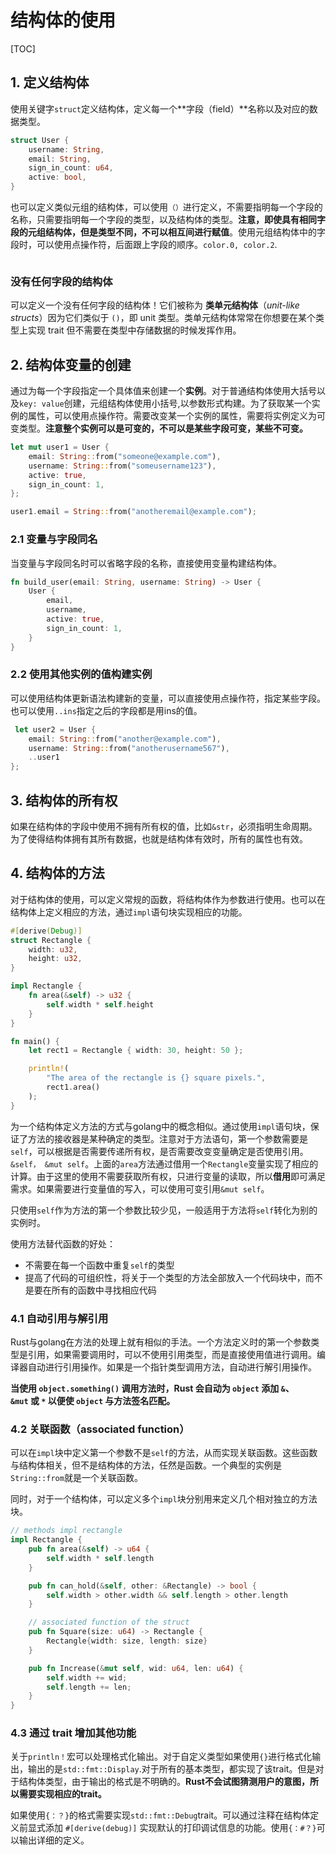 # 结构体的使用

[TOC]

## 1. 定义结构体

使用关键字`struct`定义结构体，定义每一个**字段（field）**名称以及对应的数据类型。

```rust
struct User {
    username: String,
    email: String,
    sign_in_count: u64,
    active: bool,
}
```

也可以定义类似元组的结构体，可以使用`（）`进行定义，不需要指明每一个字段的名称，只需要指明每一个字段的类型，以及结构体的类型。**注意，即使具有相同字段的元组结构体，但是类型不同，不可以相互间进行赋值**。使用元组结构体中的字段时，可以使用点操作符，后面跟上字段的顺序。`color.0, color.2`.

```rust

```

### 没有任何字段的结构体

可以定义一个没有任何字段的结构体！它们被称为 **类单元结构体**（*unit-like structs*）因为它们类似于 `()`，即 unit 类型。类单元结构体常常在你想要在某个类型上实现 trait 但不需要在类型中存储数据的时候发挥作用。



## 2. 结构体变量的创建

通过为每一个字段指定一个具体值来创建一个**实例**。对于普通结构体使用大括号以及`key: value`创建，元组结构体使用小括号,以参数形式构建。为了获取某一个实例的属性，可以使用点操作符。需要改变某一个实例的属性，需要将实例定义为可变类型。**注意整个实例可以是可变的，不可以是某些字段可变，某些不可变。**

```rust
let mut user1 = User {
    email: String::from("someone@example.com"),
    username: String::from("someusername123"),
    active: true,
    sign_in_count: 1,
};

user1.email = String::from("anotheremail@example.com");
```

 ### 2.1 变量与字段同名

当变量与字段同名时可以省略字段的名称，直接使用变量构建结构体。

```rust
fn build_user(email: String, username: String) -> User {
    User {
        email,
        username,
        active: true,
        sign_in_count: 1,
    }
}
```

### 2.2 使用其他实例的值构建实例

可以使用结构体更新语法构建新的变量，可以直接使用点操作符，指定某些字段。也可以使用`..ins`指定之后的字段都是用ins的值。

```rust
 let user2 = User {
    email: String::from("another@example.com"),
    username: String::from("anotherusername567"),
    ..user1
};
```

## 3. 结构体的所有权

 如果在结构体的字段中使用不拥有所有权的值，比如`&str`，必须指明生命周期。为了使得结构体拥有其所有数据，也就是结构体有效时，所有的属性也有效。

## 4. 结构体的方法

对于结构体的使用，可以定义常规的函数，将结构体作为参数进行使用。也可以在结构体上定义相应的方法，通过`impl`语句块实现相应的功能。

```rust
#[derive(Debug)]
struct Rectangle {
    width: u32,
    height: u32,
}

impl Rectangle {
    fn area(&self) -> u32 {
        self.width * self.height
    }
}

fn main() {
    let rect1 = Rectangle { width: 30, height: 50 };

    println!(
        "The area of the rectangle is {} square pixels.",
        rect1.area()
    );
}
```

为一个结构体定义方法的方式与golang中的概念相似。通过使用`impl`语句块，保证了方法的接收器是某种确定的类型。注意对于方法语句，第一个参数需要是`self`，可以根据是否需要传递所有权，是否需要改变变量确定是否使用引用。`&self， &mut self`。上面的`area`方法通过借用一个`Rectangle`变量实现了相应的计算。由于这里的使用不需要获取所有权，只进行变量的读取，所以**借用**即可满足需求。如果需要进行变量值的写入，可以使用可变引用`&mut self`。

只使用`self`作为方法的第一个参数比较少见，一般适用于方法将`self`转化为别的实例时。

使用方法替代函数的好处：

+ 不需要在每一个函数中重复`self`的类型
+ 提高了代码的可组织性，将关于一个类型的方法全部放入一个代码块中，而不是要在所有的函数中寻找相应代码

### 4.1 自动引用与解引用

Rust与golang在方法的处理上就有相似的手法。一个方法定义时的第一个参数类型是引用，如果需要调用时，可以不使用引用类型，而是直接使用值进行调用。编译器自动进行引用操作。如果是一个指针类型调用方法，自动进行解引用操作。

**当使用 `object.something()` 调用方法时，Rust 会自动为 `object` 添加 `&`、`&mut` 或 `*` 以便使 `object` 与方法签名匹配。**

### 4.2 关联函数（associated function）

可以在`impl`块中定义第一个参数不是`self`的方法，从而实现关联函数。这些函数与结构体相关，但不是结构体的方法，任然是函数。一个典型的实例是`String::from`就是一个关联函数。

同时，对于一个结构体，可以定义多个`impl`块分别用来定义几个相对独立的方法块。

```rust
// methods impl rectangle
impl Rectangle {
    pub fn area(&self) -> u64 {
        self.width * self.length
    }

    pub fn can_hold(&self, other: &Rectangle) -> bool {
        self.width > other.width && self.length > other.length
    }

    // associated function of the struct
    pub fn Square(size: u64) -> Rectangle {
        Rectangle{width: size, length: size}
    }

    pub fn Increase(&mut self, wid: u64, len: u64) {
        self.width += wid;
        self.length += len;
    }
}
```

### 4.3 通过 trait 增加其他功能

关于`println！`宏可以处理格式化输出。对于自定义类型如果使用`{}`进行格式化输出，输出的是`std::fmt::Display`.对于所有的基本类型，都实现了该trait。但是对于结构体类型，由于输出的格式是不明确的。**Rust不会试图猜测用户的意图，所以需要实现相应的trait。**

如果使用`{：？}`的格式需要实现`std::fmt::Debug`trait。可以通过注释在结构体定义前显式添加 `#[derive(debug)]` 实现默认的打印调试信息的功能。使用`{：#？}`可以输出详细的定义。
